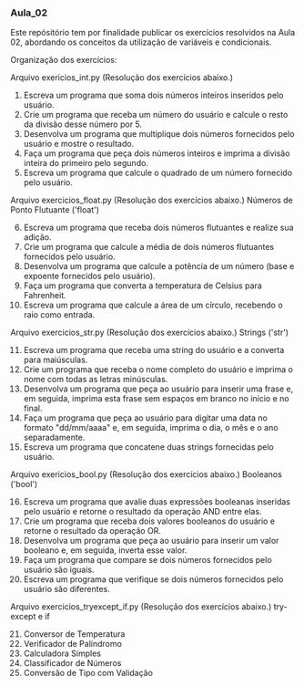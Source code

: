 ### Aula_02

Este repósitório tem por finalidade publicar os exercícios resolvidos na Aula 02, abordando os conceitos da utilização de variáveis e condicionais.

Organização dos exercícios:

Arquivo exericios_int.py (Resolução dos exercícios abaixo.)

1. Escreva um programa que soma dois números inteiros inseridos pelo usuário.
2. Crie um programa que receba um número do usuário e calcule o resto da divisão desse número por 5.
3. Desenvolva um programa que multiplique dois números fornecidos pelo usuário e mostre o resultado.
4. Faça um programa que peça dois números inteiros e imprima a divisão inteira do primeiro pelo segundo.
5. Escreva um programa que calcule o quadrado de um número fornecido pelo usuário.

Arquivo exercicios_float.py (Resolução dos exercícios abaixo.)
Números de Ponto Flutuante ('float')

6. Escreva um programa que receba dois números flutuantes e realize sua adição.
7. Crie um programa que calcule a média de dois números flutuantes fornecidos pelo usuário.
8. Desenvolva um programa que calcule a potência de um número (base e expoente fornecidos pelo usuário).
9. Faça um programa que converta a temperatura de Celsius para Fahrenheit.
10. Escreva um programa que calcule a área de um círculo, recebendo o raio como entrada.

Arquivo exercicios_str.py (Resolução dos exercícios abaixo.)
Strings ('str')

11. Escreva um programa que receba uma string do usuário e a converta para maiúsculas.
12. Crie um programa que receba o nome completo do usuário e imprima o nome com todas as letras minúsculas.
13. Desenvolva um programa que peça ao usuário para inserir uma frase e, em seguida, imprima esta frase sem espaços em branco no início e no final.
14. Faça um programa que peça ao usuário para digitar uma data no formato "dd/mm/aaaa" e, em seguida, imprima o dia, o mês e o ano separadamente.
15. Escreva um programa que concatene duas strings fornecidas pelo usuário.

Arquivo exericios_bool.py (Resolução dos exercícios abaixo.)
Booleanos ('bool')

16. Escreva um programa que avalie duas expressões booleanas inseridas pelo usuário e retorne o resultado da operação AND entre elas.
17. Crie um programa que receba dois valores booleanos do usuário e retorne o resultado da operação OR.
18. Desenvolva um programa que peça ao usuário para inserir um valor booleano e, em seguida, inverta esse valor.
19. Faça um programa que compare se dois números fornecidos pelo usuário são iguais.
20. Escreva um programa que verifique se dois números fornecidos pelo usuário são diferentes.

Arquivo exercicios_tryexcept_if.py (Resolução dos exercícios abaixo.)
try-except e if

21. Conversor de Temperatura
22. Verificador de Palíndromo
23. Calculadora Simples
24. Classificador de Números
25. Conversão de Tipo com Validação


